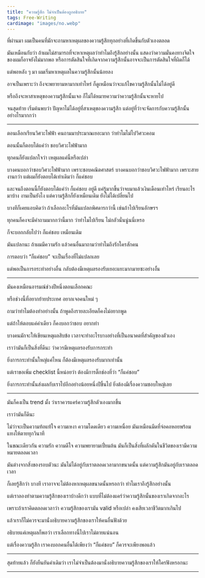 ```yaml
---
title: "ความรู้สึก ไม่จำเป็นต้องถูกอธิบาย"
tags: Free-Writing
cardimage: "images/no.webp"
---
```


ที่ผ่านมา ผมเป็นคนที่มักจะถามหาเหตุผลของความรู้สึกทุกอย่างที่เกิดขึ้นกับตัวเองตลอด

มันเหมือนกับว่า ถ้าผมไม่สามารถที่จะหาเหตุผลว่าทำไมถึงรู้สึกอย่างนั้น แสดงว่าความมั่นคงทางจิตใจของผมก็อาจยังไม่มากพอ หรือการตัดสินใจที่เกิดจากความรู้สึกนั้นอาจจะเป็นการตัดสินใจที่ผิดก็ได้

แต่พอหลัง ๆ มา ผมเริ่มหาเหตุผลในความรู้สึกนั้นน้อยลง

อาจเป็นเพราะว่า ถึงจะพยายามหามากเท่าไหร่ ก็ดูเหมือนว่าจะแก้ไขความรู้สึกนั้นไม่ได้อยู่ดี

หรือถึงจะหาสาเหตุของความรู้สึกนั้นเจอ ก็ไม่ได้หมายความว่าความรู้สึกนั้นจะหายไป

จนสุดท้าย เริ่มค้นพบว่า ปัญหาไม่ได้อยู่ที่สาเหตุของความรู้สึก แต่อยู่ที่ว่าจะจัดการกับความรู้สึกนั้นอย่างไรมากกว่า

---

ตอนเลือกเรียนวิศวะไฟฟ้า คนถามมาประมาณเยอะมาก ว่าทำไมไม่ไปวิศวะคอม

ตอนนั้นก็ตอบได้แค่ว่า ชอบวิศวะไฟฟ้ามาก

ทุกคนก็ยังแปลกใจว่า เหตุผลแค่นี้หรือเปล่า

บางคนบอกว่าชอบวิศวะไฟฟ้ามาก เพราะชอบคณิตศาสตร์ บางคนบอกว่าชอบวิศวะไฟฟ้ามาก เพราะสายงานกว่า แต่ผมก็ยังตอบได้เท่าเดิมว่า ก็แค่ชอบ

และจนถึงตอนนี้ก็ยังตอบได้แค่ว่า ก็แค่ชอบ อยู่ดี แค่รู้มากขึ้นว่าจบมาแล้วเงินเดือนเท่าไหร่ เรียนอะไรมาบ้าง งานเป็นยังไง แต่ความรู้สึกก็ยังเหมือนเดิม ยังไม่ได้เปลี่ยนไป

บางทีก็เคยแอบคิดว่า ถ้าเลือกอะไรที่มันแปลกพิศดารกว่านี้ เช่นถ้าไปเรียนอักษรฯ

ทุกคนก็คงจะมีคำถามมากกว่านี้มาก ว่าทำไมไปเรียน ไม่กลัวนั่นนู่นนี่เหรอ

ก็จะบอกกลับไปว่า ก็แค่ชอบ เหมือนเดิม

มันแปลกนะ ถ้าผมมีความรัก แล้วคนอื่นมาถามว่าทำไมถึงรักใครสักคน

การตอบว่า “ก็แค่ชอบ” จะเป็นเรื่องที่ไม่แปลกเลย

แต่พอเป็นการกระทำอย่างอื่น กลับต้องมีเหตุผลรองรับเยอะแยะมากมายซะอย่างงั้น

---

มันคงเหมือนอารมณ์ช่วงปีหนึ่งตอนเลือกคณะ

หรือช่วงนี้ที่อยากย้ายประเทศ อยากเจอคนใหม่ ๆ

ถามว่าทำไมต้องทำอย่างนั้น ถ้าพูดถึงรายละเอียดก็คงไม่อยากพูด

แต่ถ้าให้ตอบแค่คำเดียว ก็คงบอกว่าชอบ อยากทำ

บางคนมักจะให้เขียนเหตุผลสิบข้อ เวลาจะทำอะไรบางอย่างที่เป็นอนาคตที่สำคัญของตัวเอง

เราว่ามันก็เป็นสิ่งที่ดีนะ ว่าควรมีเหตุผลรองรับการกระทำ

ยิ่งการกระทำนั้นใหญ่แค่ไหน ก็ต้องมีเหตุผลรองรับมากเท่านั้น

แต่เราขอเพิ่ม checklist นี้หน่อยว่า ต้องมีการติ๊กช่องที่ว่า “ก็แค่ชอบ”

ยิ่งการกระทำนั้นส่งผลกับเราไปอีกอย่างน้อยหนึ่งปีขึ้นไป ยิ่งต้องมีเรื่องความชอบใหญ่เลย

---

มันก็คงเป็น trend มั้ง ว่าเราควรแคร์ความรู้สึกตัวเองมากขึ้น

เราว่ามันก็ดีนะ

ไม่ว่าจะเป็นความท้อแท้ใจ ความเหงา ความโดดเดียว ความเหนื่อย มันเหมือนมีดที่จ่อคอหอยพร้อมแทงให้ตายทุกวินาที

ในขณะเดียวกัน ความรัก ความดีใจ ความพยายามเปี่ยมล้น มันก็เป็นสิ่งที่ผลักดันในชีวิตของเรามีความหมายตลอดเวลา

มันต่างจากสิ่งของรอบตัวนะ มันไม่ได้อยู่กับเราตลอดเวลามากขนาดนั้น แต่ความรู้สึกมันอยู่กับเราตลอดเวลา

ก็เลยรู้สึกว่า บางที เราอาจจะไม่ต้องหาเหตุผลขนาดนั้นหรอกว่า ทำไมเราถึงรู้สึกอย่างนั้น

แต่เราลองทำตามความรู้สึกของเราบ้างดีกว่า แบบที่ไม่ต้องแคร์ว่าความรู้สึกนั้นของเราเกิดจากอะไร

เพราะถ้าเราคิดตลอดเวลาว่า ความรู้สึกของเรามัน valid หรือเปล่า คงเสียเวลาชีวิตมากเกินไป

แล้วเราก็ไม่ควรจะมานั่งอธิบายความรู้สึกของเราให้คนอื่นฟังด้วย

อธิบายแค่เหตุผลก็พอว่า เราเลือกทางนี้ไปเราไม่ตายแน่นอน

แต่เรื่องความรู้สึก เราคงบอกคนอื่นได้เพียงว่า “ก็แค่ชอบ” ก็ควรจะเพียงพอแล้ว

---

สุดท้ายแล้ว ก็ยังยืนยันคำเดิมว่า เราไม่จำเป็นต้องมานั่งอธิบายความรู้สึกของเราให้ใครฟังหรอกนะ

---
